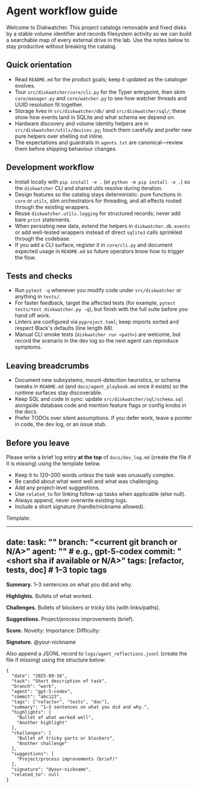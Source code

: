 # Agent workflow guide

Welcome to Diskwatcher. This project catalogs removable and fixed disks by a
stable volume identifier and records filesystem activity so we can build a
searchable map of every external drive in the lab. Use the notes below to stay
productive without breaking the catalog.

## Quick orientation
- Read `README.md` for the product goals; keep it updated as the cataloger evolves.
- Tour `src/diskwatcher/core/cli.py` for the Typer entrypoint, then skim `core/manager.py` and `core/watcher.py` to see how watcher threads and UUID resolution fit together.
- Storage lives in `src/diskwatcher/db/` and `src/diskwatcher/sql/`; these show how events land in SQLite and what schema we depend on.
- Hardware discovery and volume identity helpers are in `src/diskwatcher/utils/devices.py`; touch them carefully and prefer new pure helpers over shelling out inline.
- The expectations and guardrails in `agents.txt` are canonical—review them before shipping behaviour changes.

## Development workflow
- Install locally with `pip install -e .` (or `python -m pip install -e .`) so the `diskwatcher` CLI and shared utils resolve during iteration.
- Design features so the catalog stays deterministic: pure functions in `core` or `utils`, slim orchestrators for threading, and all effects routed through the existing wrappers.
- Reuse `diskwatcher.utils.logging` for structured records; never add bare `print` statements.
- When persisting new data, extend the helpers in `diskwatcher.db.events` or add well-tested wrappers instead of direct `sqlite3` calls sprinkled through the codebase.
- If you add a CLI surface, register it in `core/cli.py` and document expected usage in `README.md` so future operators know how to trigger the flow.

## Tests and checks
- Run `pytest -q` whenever you modify code under `src/diskwatcher` or anything in `tests/`.
- For faster feedback, target the affected tests (for example, `pytest tests/test_diskwatcher.py -q`), but finish with the full suite before you hand off work.
- Linters are configured via `pyproject.toml`; keep imports sorted and respect Black's defaults (line length 88).
- Manual CLI smoke tests (`diskwatcher run <path>`) are welcome, but record the scenario in the dev log so the next agent can reproduce symptoms.

## Leaving breadcrumbs
- Document new subsystems, mount-detection heuristics, or schema tweaks in `README.md` (and `docs/agent_playbook.md` once it exists) so the runtime surfaces stay discoverable.
- Keep SQL and code in sync: update `src/diskwatcher/sql/schema.sql` alongside database code and mention feature flags or config knobs in the docs.
- Prefer TODOs over silent assumptions. If you defer work, leave a pointer in code, the dev log, or an issue stub.

## Before you leave
Please write a brief log entry **at the top** of `docs/dev_log.md` (create the file if it is missing) using the template below.
- Keep it to 120–200 words unless the task was unusually complex.
- Be candid about what went well and what was challenging.
- Add any project-level suggestions.
- Use `related_to` for linking follow-up tasks when applicable (else null).
- Always append, never overwrite existing logs.
- Include a short signature (handle/nickname allowed).

Template:

---
date: <UTC ISO8601>
task: "<one-line task title>"
branch: "<current git branch or N/A>"
agent: "<model short name>"  # e.g., gpt-5-codex
commit: "<short sha if available or N/A>"
tags: [refactor, tests, doc]  # 1–3 topic tags
---

**Summary.** 1–3 sentences on what you did and why.

**Highlights.** Bullets of what worked.

**Challenges.** Bullets of blockers or tricky bits (with links/paths).

**Suggestions.** Project/process improvements (brief).

**Score.**
Novelty:
Importance:
Difficulty:

**Signature.** @your-nickname

Also append a JSONL record to `logs/agent_reflections.jsonl` (create the file if missing) using the structure below:

```jsonl
{
  "date": "2025-09-16",
  "task": "Short description of task",
  "branch": "work",
  "agent": "gpt-5-codex",
  "commit": "abc123",
  "tags": ["refactor", "tests", "doc"],
  "summary": "1–3 sentences on what you did and why.",
  "highlights": [
    "Bullet of what worked well",
    "Another highlight"
  ],
  "challenges": [
    "Bullet of tricky parts or blockers",
    "Another challenge"
  ],
  "suggestions": [
    "Project/process improvements (brief)"
  ],
  "signature": "@your-nickname",
  "related_to": null
}
```
